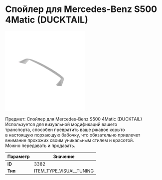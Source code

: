 # Спойлер для Mercedes-Benz S500 4Matic (DUCKTAIL)

![Item Image](../img/3382.webp?raw=true)

Предмет: Спойлер для Mercedes-Benz S500 4Matic (DUCKTAIL)<br>Используется для визуальной модификаций вашего<br>транспорта, способен превратить ваше ржавое корыто<br>в настоящую порхающую бабочку, что обязательно привлечет<br>внимание прохожих своим уникальным стилем и красотой.<br>Можно передавать и продавать.


| Параметр | Значение |
|----------|----------|
| **ID** | 3382 |
| **Тип** | ITEM_TYPE_VISUAL_TUNING |

